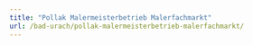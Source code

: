 ```yaml
---
title: "Pollak Malermeisterbetrieb Malerfachmarkt"
url: /bad-urach/pollak-malermeisterbetrieb-malerfachmarkt/
---
```

